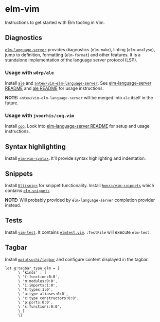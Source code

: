 # elm-vim

Instructions to get started with Elm tooling in Vim.

## Diagnostics

[`elm-language-server`](https://github.com/elm-tooling/elm-language-server) provides diagnostics (`elm make`), linting (`elm-analyse`), jump to definition, formatting (`elm-format`) and other features. It is a standalone implementation of the language server protocol (LSP). 

### Usage with `w0rp/ale`

Install [`ale`](https://github.com/w0rp/ale) and [`antew/vim-elm-language-server`](https://github.com/antew/vim-elm-language-server).
See [elm-language-server README](https://github.com/elm-tooling/elm-language-server#ale) and [ale README](https://github.com/w0rp/ale#usage) for usage instructions. 

**NOTE:** `antew/vim-elm-language-server` will be merged into `ale` itself in the future.

### Usage with `jvoorhis/coq.vim`

Install [`coq`](https://github.com/jvoorhis/coq.vim). Look into [elm-language-server README](https://github.com/elm-tooling/elm-language-server#cocnvim) for setup and usage instructions.

## Syntax highlighting

Install [`elm-vim-syntax`](https://github.com/andys8/vim-elm-syntax). It'll provide syntax highlighting and indentation.

## Snippets

Install [`Ultisnips`](https://github.com/SirVer/ultisnips) for snippet functionality.
Install [`honza/vim-snippets`](https://github.com/honza/vim-snippets) which contains [`elm.snippets`](https://github.com/honza/vim-snippets/blob/master/snippets/elm.snippets)

**NOTE:** Will probably provided by `elm-language-server` completion provider instead.

## Tests

Install [`vim-test`](https://github.com/janko/vim-test). It contains [`elmtest.vim`](https://github.com/janko/vim-test/blob/master/autoload/test/elm/elmtest.vim). `:TestFile` will execute `elm-test`.

## Tagbar

Install [`majutsushi/tagbar`](https://github.com/majutsushi/tagbar) and configure content displayed in the tagbar.

```
let g:tagbar_type_elm = {
      \ 'kinds' : [
      \ 'f:function:0:0',
      \ 'm:modules:0:0',
      \ 'i:imports:1:0',
      \ 't:types:1:0',
      \ 'a:type aliases:0:0',
      \ 'c:type constructors:0:0',
      \ 'p:ports:0:0',
      \ 's:functions:0:0',
      \ ]
      \}
```

